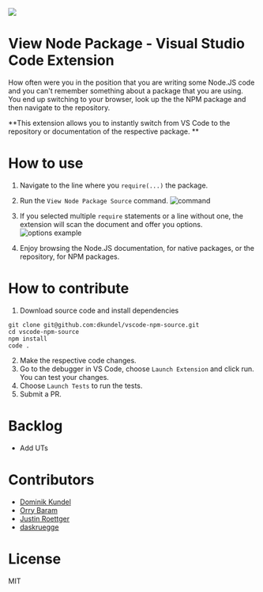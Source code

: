 ![](images/logo-300x.png)
# View Node Package - Visual Studio Code Extension

How often were you in the position that you are writing some Node.JS code and you can't remember
something about a package that you are using. You end up switching to your browser, look up the
the NPM package and then navigate to the repository.

**This extension allows you to instantly switch from VS Code to the repository or documentation of
the respective package. **

# How to use 

1. Navigate to the line where you `require(...)` the package.

2. Run the `View Node Package Source` command.
![command](images/command.png)

3. If you selected multiple `require` statements or a line without one, the extension will scan the document and offer you options.
![options example](images/options.png)

4. Enjoy browsing the Node.JS documentation, for native packages, or the repository, for NPM packages. 

# How to contribute

1. Download source code and install dependencies 
```
git clone git@github.com:dkundel/vscode-npm-source.git
cd vscode-npm-source
npm install
code .
```
2. Make the respective code changes.
3. Go to the debugger in VS Code, choose `Launch Extension` and click run. You can test your changes.
4. Choose `Launch Tests` to run the tests.
5. Submit a PR.

# Backlog

  - Add UTs

# Contributors

- [Dominik Kundel](https://github.com/dkundel)
- [Orry Baram](https://github.com/orrybaram)
- [Justin Roettger](https://github.com/jlroettger)
- [daskruegge](https://github.com/daskruegge)

# License

MIT